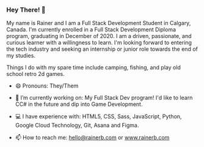 ### Hey There! 👋

My name is Rainer and I am a Full Stack Development Student in Calgary, Canada. I'm currently
enrolled in a Full Stack Development Diploma program, graduating in December of 2020. I am a driven, passionate, 
and curious learner with a willingness to learn. I'm looking forward to entering the tech industry and seeking an 
internship or junior role towards the end of my studies.

Things I do with my spare time include camping, fishing, and play old school retro 2d games. 


- 😄  Pronouns: They/Them

- 🔭  I’m currently working on: My Full Stack Dev program! I'd like to learn CC# in the future and dip into Game Development.

- 💻  I have experience with: HTML5, CSS, Sass, JavaScript, Python, Google Cloud Technology, Git, Asana and Figma.

- 📫  How to reach me: hello@rainerb.com or www.rainerb.com



